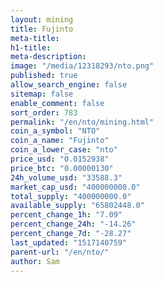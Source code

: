 ```yaml
---
layout: mining
title: Fujinto
meta-title: 
h1-title: 
meta-description: 
image: "/media/12318293/nto.png"
published: true
allow_search_engine: false
sitemap: false
enable_comment: false
sort_order: 783
permalink: "/en/nto/mining.html"
coin_a_symbol: "NTO"
coin_a_name: "Fujinto"
coin_a_lower_case: "nto"
price_usd: "0.0152938"
price_btc: "0.00000130"
24h_volume_usd: "33588.3"
market_cap_usd: "400000000.0"
total_supply: "400000000.0"
available_supply: "65802448.0"
percent_change_1h: "7.09"
percent_change_24h: "-14.26"
percent_change_7d: "-28.27"
last_updated: "1517140759"
parent-url: "/en/nto/"
author: Sam
---
```


